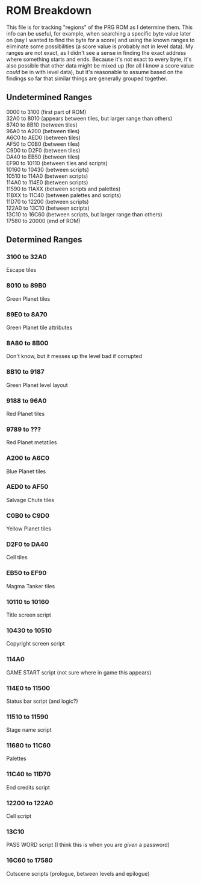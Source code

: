 # ROM Breakdown

This file is for tracking "regions" of the PRG ROM as I determine them. This info can be useful, for example, when searching a specific byte value later on (say I wanted to find the byte for a score) and using the known ranges to eliminate some possibilities (a score value is probably not in level data). My ranges are not exact, as I didn't see a sense in finding the exact address where something starts and ends. Because it's not exact to every byte, it's also possible that other data might be mixed up (for all I know a score value _could_ be in with level data), but it's reasonable to assume based on the findings so far that similar things are generally grouped together.

## Undetermined Ranges
0000 to 3100 (first part of ROM)  
32A0 to 8010 (appears between tiles, but larger range than others)  
8740 to 8B10 (between tiles)  
96A0 to A200 (between tiles)  
A6C0 to AED0 (between tiles)  
AF50 to C0B0 (between tiles)  
C9D0 to D2F0 (between tiles)  
DA40 to EB50 (between tiles)  
EF90 to 10110 (between tiles and scripts)  
10160 to 10430 (between scripts)  
10510 to 114A0 (between scripts)  
114A0 to 114E0 (between scripts)  
11590 to 11AXX (between scripts and palettes)  
11BXX to 11C40 (between palettes and scripts)  
11D70 to 12200 (between scripts)  
122A0 to 13C10 (between scripts)  
13C10 to 16C60 (between scripts, but larger range than others)  
17580 to 20000 (end of ROM)

## Determined Ranges

### 3100 to 32A0
Escape tiles

### 8010 to 89B0
Green Planet tiles

### 89E0 to 8A70
Green Planet tile attributes

### 8A80 to 8B00
Don't know, but it messes up the level bad if corrupted

### 8B10 to 9187
Green Planet level layout

### 9188 to 96A0
Red Planet tiles

### 9789 to ???
Red Planet metatiles

### A200 to A6C0
Blue Planet tiles

### AED0 to AF50
Salvage Chute tiles

### C0B0 to C9D0
Yellow Planet tiles

### D2F0 to DA40
Cell tiles

### EB50 to EF90
Magma Tanker tiles

### 10110 to 10160
Title screen script

### 10430 to 10510
Copyright screen script

### 114A0
GAME START script (not sure where in game this appears)

### 114E0 to 11500
Status bar script (and logic?)

### 11510 to 11590
Stage name script

### 11680 to 11C60
Palettes

### 11C40 to 11D70 
End credits script

### 12200 to 122A0 

Cell script

### 13C10
PASS WORD script (I think this is when you are _given_ a password)

### 16C60 to 17580
Cutscene scripts (prologue, between levels and epilogue)